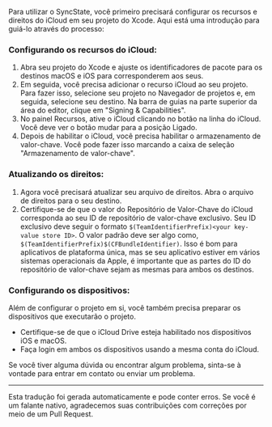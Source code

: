Para utilizar o SyncState, você primeiro precisará configurar os recursos e direitos do iCloud em seu projeto do Xcode. Aqui está uma introdução para guiá-lo através do processo:

### Configurando os recursos do iCloud:

1. Abra seu projeto do Xcode e ajuste os identificadores de pacote para os destinos macOS e iOS para corresponderem aos seus.
2. Em seguida, você precisa adicionar o recurso iCloud ao seu projeto. Para fazer isso, selecione seu projeto no Navegador de projetos e, em seguida, selecione seu destino. Na barra de guias na parte superior da área do editor, clique em "Signing & Capabilities".
3. No painel Recursos, ative o iCloud clicando no botão na linha do iCloud. Você deve ver o botão mudar para a posição Ligado.
4. Depois de habilitar o iCloud, você precisa habilitar o armazenamento de valor-chave. Você pode fazer isso marcando a caixa de seleção "Armazenamento de valor-chave".

### Atualizando os direitos:

1. Agora você precisará atualizar seu arquivo de direitos. Abra o arquivo de direitos para o seu destino.
2. Certifique-se de que o valor do Repositório de Valor-Chave do iCloud corresponda ao seu ID de repositório de valor-chave exclusivo. Seu ID exclusivo deve seguir o formato `$(TeamIdentifierPrefix)<your key-value store ID>`. O valor padrão deve ser algo como, `$(TeamIdentifierPrefix)$(CFBundleIdentifier)`. Isso é bom para aplicativos de plataforma única, mas se seu aplicativo estiver em vários sistemas operacionais da Apple, é importante que as partes do ID do repositório de valor-chave sejam as mesmas para ambos os destinos.

### Configurando os dispositivos:

Além de configurar o projeto em si, você também precisa preparar os dispositivos que executarão o projeto.

- Certifique-se de que o iCloud Drive esteja habilitado nos dispositivos iOS e macOS.
- Faça login em ambos os dispositivos usando a mesma conta do iCloud.

Se você tiver alguma dúvida ou encontrar algum problema, sinta-se à vontade para entrar em contato ou enviar um problema.

---
Esta tradução foi gerada automaticamente e pode conter erros. Se você é um falante nativo, agradecemos suas contribuições com correções por meio de um Pull Request.
